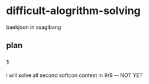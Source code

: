 # difficult-alogrithm-solving
baekjoon in ssagibang

## plan

### 1 
i will solve all second softcon contest in 9/9 -- NOT YET
